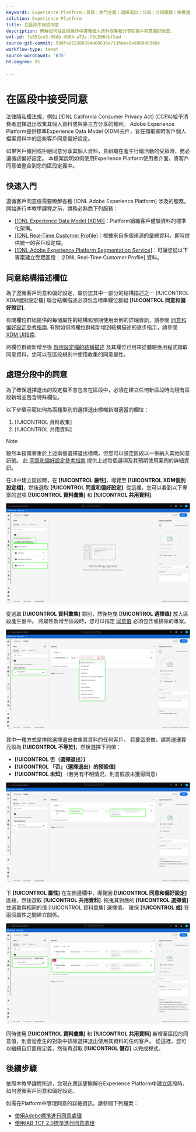 ```yaml
---
keywords: Experience Platform；首頁；熱門主題；選擇退出；分段；分段服務；榮譽選擇退出；選擇退出；選擇退出；同意；共用；收集；
solution: Experience Platform
title: 在區段中接受同意
description: 瞭解如何在區段操作中遵循個人資料收集和分享的客戶同意偏好設定。
exl-id: fe851ce3-60db-4984-a73c-f9c5964bfbad
source-git-commit: 59dfa862388394a68630a7136dee8e8988d0368c
workflow-type: tm+mt
source-wordcount: '675'
ht-degree: 0%

---
```


# 在區段中接受同意

法律隱私權法規，例如 [!DNL California Consumer Privacy Act] (CCPA)給予消費者選擇退出收集其個人資料或與第三方分享的權利。 Adobe Experience Platform提供標準Experience Data Model (XDM)元件，旨在擷取即時客戶個人檔案資料中的這些客戶同意偏好設定。

如果客戶撤回或拒絕同意分享其個人資料，貴組織在產生行銷活動的受眾時，務必遵循該偏好設定。 本檔案說明如何使用Experience Platform使用者介面，將客戶同意值整合到您的區段定義中。

## 快速入門

遵循客戶同意值需要瞭解各種 [!DNL Adobe Experience Platform] 涉及的服務。 開始進行本教學課程之前，請務必熟悉下列服務：

* [[!DNL Experience Data Model (XDM)]](../xdm/home.md)：Platform組織客戶體驗資料的標準化架構。
* [[!DNL Real-Time Customer Profile]](../profile/home.md)：根據來自多個來源的彙總資料，即時提供統一的客戶設定檔。
* [[!DNL Adobe Experience Platform Segmentation Service]](./home.md)：可讓您從以下專案建立受眾區段： [!DNL Real-Time Customer Profile] 資料。

## 同意結構描述欄位

為了遵循客戶同意和偏好設定，屬於您其中一部分的結構描述之一 [!UICONTROL XDM個別設定檔] 聯合結構描述必須包含標準欄位群組 **[!UICONTROL 同意和偏好設定]**.

有關欄位群組提供的每個屬性的結構和預期使用案例的詳細資訊，請參閱 [同意和偏好設定參考指南](../xdm/field-groups/profile/consents.md). 有關如何將欄位群組新增到結構描述的逐步指示，請參閱 [XDM UI指南](../xdm/ui/resources/schemas.md#add-field-groups).

將欄位群組新增至後 [啟用設定檔的結構描述](../xdm/ui/resources/schemas.md#profile) 及其欄位已用來從體驗應用程式擷取同意資料，您可以在區段規則中使用收集的同意屬性。

## 處理分段中的同意

為了確保選擇退出的設定檔不會包含在區段中，必須在建立任何新區段時向現有區段新增並包含特殊欄位。

以下步驟示範如何為兩種型別的選擇退出標幟新增適當的欄位：

1. [!UICONTROL 資料收集]
1. [!UICONTROL 共用資料]

>[!NOTE]
>
>雖然本指南著重於上述兩個選擇退出標幟，但您可以設定區段以一併納入其他同意訊號。 此 [同意和偏好設定參考指南](../xdm/field-groups/profile/consents.md) 提供上述每個選項及其預期使用案例的詳細資訊。

在UI中建立區段時，在 **[!UICONTROL 屬性]**，導覽至 **[!UICONTROL XDM個別設定檔]**，然後選取 **[!UICONTROL 同意和偏好設定]**. 從這裡，您可以看到以下專案的選項 **[!UICONTROL 資料彙集]** 和 **[!UICONTROL 共用資料]**.

![](./images/opt-outs/consents.png)

從選取 **[!UICONTROL 資料彙集]** 類別，然後拖曳 **[!UICONTROL 選擇值]** 放入區段產生器中。 將屬性新增至區段時，您可以指定 [同意值](../xdm/field-groups/profile/consents.md#choice-values) 必須包含或排除的專案。

![](./images/opt-outs/consent-values.png)

其中一種方式是排除選擇退出收集其資料的任何客戶。 若要這麼做，請將運運算元設為 **[!UICONTROL 不等於]**，然後選擇下列值：

* **[!UICONTROL 否（選擇退出）]**
* **[!UICONTROL 「否」（選擇退出）的預設值]**
* **[!UICONTROL 未知]** （若另有不明情況，則會假設未獲得同意）

![](./images/opt-outs/collect.png)

下 **[!UICONTROL 屬性]** 在左側邊欄中，導覽回 **[!UICONTROL 同意和偏好設定]** 區段，然後選取 **[!UICONTROL 共用資料]**. 拖曳其對應的 **[!UICONTROL 選擇值]** 並選取與相同的值 [!UICONTROL 資料彙集] 選擇值。 確保 **[!UICONTROL 或]** 在兩個屬性之間建立關係。

![](./images/opt-outs/share.png)

同時使用 **[!UICONTROL 資料彙集]** 和 **[!UICONTROL 共用資料]** 新增至區段的同意值，則會從產生的對象中排除選擇退出使用其資料的任何客戶。 從這裡，您可以繼續自訂區段定義，然後再選取 **[!UICONTROL 儲存]** 以完成程式。

## 後續步驟

依照本教學課程所述，您現在應該更瞭解在Experience Platform中建立區段時，如何遵循客戶同意和偏好設定。

如需在Platform中管理同意的詳細資訊，請參閱下列檔案：

* [使用Adobe標準進行同意處理](../landing/governance-privacy-security/consent/adobe/overview.md)
* [使用IAB TCF 2.0標準進行同意處理](../landing/governance-privacy-security/consent/iab/overview.md)
